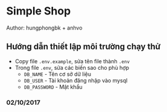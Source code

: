 # Simple Shop
Author: hungphongbk + anhvo
## Hướng dẫn thiết lập môi trường chạy thử
- Copy file `.env.example`, sửa tên file thành `.env`
- Trong file `.env`, sửa các biến sao cho phù hợp
    * `DB_NAME` - Tên cơ sở dữ liệu
    * `DB_USER` - Tài khoản đăng nhập vào mysql
    * `DB_PASSWORD` - Mật khẩu

### 02/10/2017
